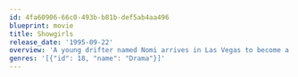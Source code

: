 ```yaml
---
id: 4fa60906-66c0-493b-b81b-def5ab4aa496
blueprint: movie
title: Showgirls
release_date: '1995-09-22'
overview: 'A young drifter named Nomi arrives in Las Vegas to become a dancer and soon sets about clawing and pushing her way to become a top showgirl.'
genres: '[{"id": 18, "name": "Drama"}]'
---
```

